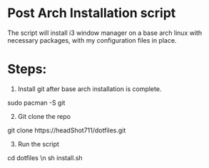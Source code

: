 # Post Arch Installation script #

The script will install i3 window manager on a base arch linux with necessary packages, with my configuration files in place.

# Steps:

1) Install git after base arch installation is complete.

sudo pacman -S git

2) Git clone the repo

git clone https://headShot711/dotfiles.git

3) Run the script

cd dotfiles \n
sh install.sh
